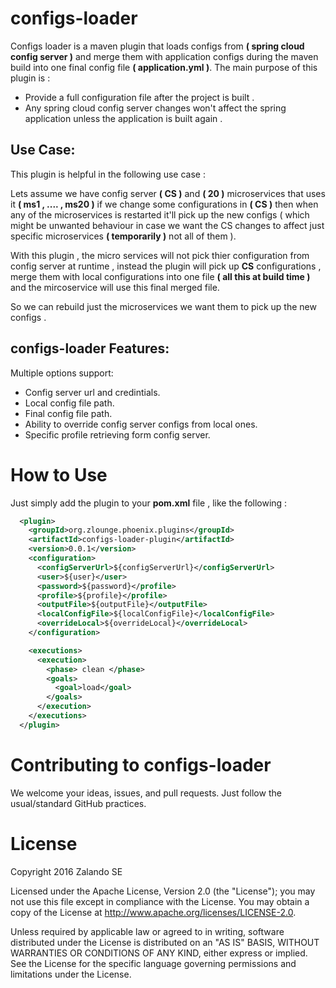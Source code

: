 configs-loader
=========

Configs loader is a maven plugin that loads configs from **( spring cloud config server )** and merge them with application configs during the maven build into one final config file **( application.yml )**.
The main purpose of this plugin is :
- Provide a full configuration file after the project is built .
- Any spring cloud config server changes won't affect the spring application unless the application is built again .

Use Case:
-------------------
This plugin is helpful in the following use case :

Lets assume we have config server **( CS )** and **( 20 )** microservices that uses it **( ms1 , .... , ms20 )**
if we change some configurations in **( CS )** then when any of the microservices is restarted it'll pick up the new configs ( which might be unwanted behaviour in case we want the CS changes to affect just specific microservices **( temporarily )** not all of them ).

With this plugin , the micro services will not pick thier configuration from config server at runtime , instead the plugin will pick up **CS** configurations , merge them with local configurations into one file **( all this at build time )** and the mircoservice will use this final merged file.

So we can rebuild just the microservices we want them to pick up the new configs .

configs-loader Features:
-------------------
Multiple options support: 
- Config server url and credintials.
- Local config file path.
- Final config file path.
- Ability to override config server configs from local ones.
- Specific profile retrieving form config server.

How to Use
==========

Just simply add the plugin to your **pom.xml** file , like the following :

```xml
  <plugin>
    <groupId>org.zlounge.phoenix.plugins</groupId>
    <artifactId>configs-loader-plugin</artifactId>
    <version>0.0.1</version>
    <configuration>
      <configServerUrl>${configServerUrl}</configServerUrl>
      <user>${user}</user>
      <password>${password}</profile>
      <profile>${profile}</profile>
      <outputFile>${outputFile}</outputFile>
      <localConfigFile>${localConfigFile}</localConfigFile>
      <overrideLocal>${overrideLocal}</overrideLocal>
    </configuration>

    <executions>
      <execution>
        <phase> clean </phase>
        <goals>
          <goal>load</goal>
        </goals>
      </execution>
    </executions>
  </plugin>
```

Contributing to configs-loader
===============================

We welcome your ideas, issues, and pull requests. Just follow the
usual/standard GitHub practices.


License
===================

Copyright 2016 Zalando SE

Licensed under the Apache License, Version 2.0 (the "License"); you may not use this file except in compliance with the License. You may obtain a copy of the License at http://www.apache.org/licenses/LICENSE-2.0.

Unless required by applicable law or agreed to in writing, software distributed under the License is distributed on an "AS IS" BASIS, WITHOUT WARRANTIES OR CONDITIONS OF ANY KIND, either express or implied. See the License for the specific language governing permissions and limitations under the License.
